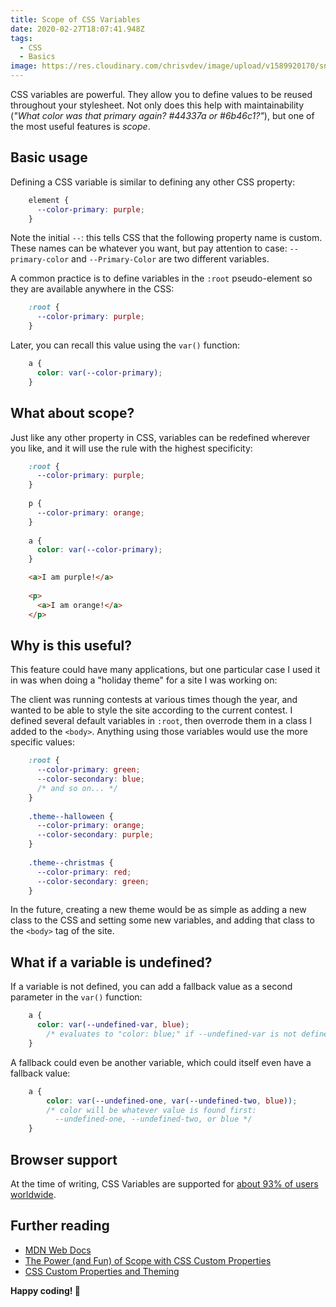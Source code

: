 ```yaml
---
title: Scope of CSS Variables
date: 2020-02-27T18:07:41.948Z
tags:
  - CSS
  - Basics
image: https://res.cloudinary.com/chrisvdev/image/upload/v1589920170/snippets/cssvariables_dsgo2i.png
---
```

CSS variables are powerful. They allow you to define values to be reused throughout your stylesheet. Not only does this help with maintainability (*"What color was that primary again? #44337a or #6b46c1?"*), but one of the most useful features is *scope*.

## Basic usage

Defining a CSS variable is similar to defining any other CSS property:

```css
    element {
      --color-primary: purple;
    }
```

Note the initial `--`: this tells CSS that the following property name is custom. These names can be whatever you want, but pay attention to case: `--primary-color` and `--Primary-Color` are two different variables.

A common practice is to define variables in the `:root` pseudo-element so they are available anywhere in the CSS:

```css
    :root {
      --color-primary: purple;
    }
```

Later, you can recall this value using the `var()` function:

```css
    a {
      color: var(--color-primary);
    }
```

## What about scope?

Just like any other property in CSS, variables can be redefined wherever you like, and it will use the rule with the highest specificity:

```css
    :root {
      --color-primary: purple;
    }
    
    p {
      --color-primary: orange;
    }
    
    a {
      color: var(--color-primary);
    }
```

```html
    <a>I am purple!</a>
    
    <p>
      <a>I am orange!</a>
    </p>
```

## Why is this useful?

This feature could have many applications, but one particular case I used it in was when doing a "holiday theme" for a site I was working on:

The client was running contests at various times though the year, and wanted to be able to style the site according to the current contest. I defined several default variables in `:root`, then overrode them in a class I added to the `<body>`. Anything using those variables would use the more specific values:

```css
    :root {
      --color-primary: green;
      --color-secondary: blue;
      /* and so on... */
    }
    
    .theme--halloween {
      --color-primary: orange;
      --color-secondary: purple;
    }
    
    .theme--christmas {
      --color-primary: red;
      --color-secondary: green;
    }
```

In the future, creating a new theme would be as simple as adding a new class to the CSS and setting some new variables, and adding that class to the `<body>` tag of the site.

## What if a variable is undefined?

If a variable is not defined, you can add a fallback value as a second parameter in the `var()` function:

```css
    a {
      color: var(--undefined-var, blue);
    	/* evaluates to "color: blue;" if --undefined-var is not defined */
    }
```

A fallback could even be another variable, which could itself even have a fallback value:

```css
    a {
    	color: var(--undefined-one, var(--undefined-two, blue));
    	/* color will be whatever value is found first: 
    	  --undefined-one, --undefined-two, or blue */
    }
```

## Browser support

At the time of writing, CSS Variables are supported for [about 93% of users worldwide](https://caniuse.com/#feat=css-variables).

## Further reading

- [MDN Web Docs](https://developer.mozilla.org/en-US/docs/Web/CSS/Using_CSS_custom_properties)
- [The Power (and Fun) of Scope with CSS Custom Properties](https://css-tricks.com/the-power-and-fun-of-scope-with-css-custom-properties/)
- [CSS Custom Properties and Theming](https://css-tricks.com/css-custom-properties-theming/)

**Happy coding! 🎉**
